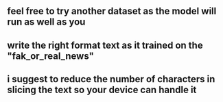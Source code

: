 ## feel free to try another dataset as the model will run as well as you 
## write the right format text as it trained on the "fak_or_real_news"
## i suggest to reduce the number of characters in slicing the text so your device can handle it 
